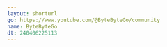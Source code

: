 ```yaml
---
layout: shorturl
go: https://www.youtube.com/@ByteByteGo/community
name: ByteByteGo
dt: 240406225113
---
```

